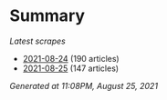 # Summary
*Latest scrapes*
* [2021-08-24](https://github.com/nuuuwan/news_lk/blob/data/news_lk.2021-08-24.json) (190 articles)
* [2021-08-25](https://github.com/nuuuwan/news_lk/blob/data/news_lk.2021-08-25.json) (147 articles)

*Generated at 11:08PM, August 25, 2021*